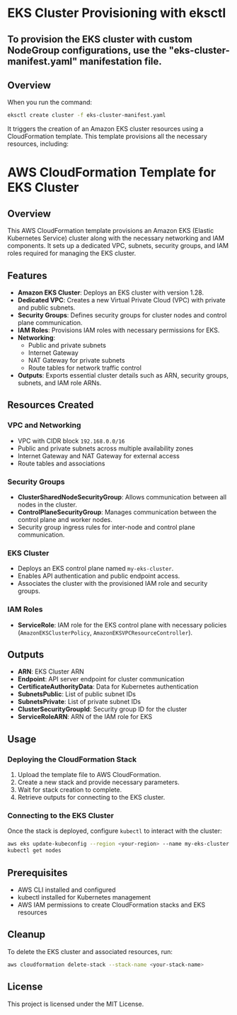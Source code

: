 # EKS Cluster Provisioning with eksctl

## To provision the EKS cluster with custom NodeGroup configurations, use the "eks-cluster-manifest.yaml" manifestation file. 

## Overview
When you run the command:

```sh
eksctl create cluster -f eks-cluster-manifest.yaml
```

It triggers the creation of an Amazon EKS cluster resources using a CloudFormation template. This template provisions all the necessary resources, including:

# AWS CloudFormation Template for EKS Cluster

## Overview
This AWS CloudFormation template provisions an Amazon EKS (Elastic Kubernetes Service) cluster along with the necessary networking and IAM components. It sets up a dedicated VPC, subnets, security groups, and IAM roles required for managing the EKS cluster.

## Features
- **Amazon EKS Cluster**: Deploys an EKS cluster with version 1.28.
- **Dedicated VPC**: Creates a new Virtual Private Cloud (VPC) with private and public subnets.
- **Security Groups**: Defines security groups for cluster nodes and control plane communication.
- **IAM Roles**: Provisions IAM roles with necessary permissions for EKS.
- **Networking**:
  - Public and private subnets
  - Internet Gateway
  - NAT Gateway for private subnets
  - Route tables for network traffic control
- **Outputs**: Exports essential cluster details such as ARN, security groups, subnets, and IAM role ARNs.

## Resources Created
### VPC and Networking
- VPC with CIDR block `192.168.0.0/16`
- Public and private subnets across multiple availability zones
- Internet Gateway and NAT Gateway for external access
- Route tables and associations

### Security Groups
- **ClusterSharedNodeSecurityGroup**: Allows communication between all nodes in the cluster.
- **ControlPlaneSecurityGroup**: Manages communication between the control plane and worker nodes.
- Security group ingress rules for inter-node and control plane communication.

### EKS Cluster
- Deploys an EKS control plane named `my-eks-cluster`.
- Enables API authentication and public endpoint access.
- Associates the cluster with the provisioned IAM role and security groups.

### IAM Roles
- **ServiceRole**: IAM role for the EKS control plane with necessary policies (`AmazonEKSClusterPolicy`, `AmazonEKSVPCResourceController`).

## Outputs
- **ARN**: EKS Cluster ARN
- **Endpoint**: API server endpoint for cluster communication
- **CertificateAuthorityData**: Data for Kubernetes authentication
- **SubnetsPublic**: List of public subnet IDs
- **SubnetsPrivate**: List of private subnet IDs
- **ClusterSecurityGroupId**: Security group ID for the cluster
- **ServiceRoleARN**: ARN of the IAM role for EKS

## Usage
### Deploying the CloudFormation Stack
1. Upload the template file to AWS CloudFormation.
2. Create a new stack and provide necessary parameters.
3. Wait for stack creation to complete.
4. Retrieve outputs for connecting to the EKS cluster.

### Connecting to the EKS Cluster
Once the stack is deployed, configure `kubectl` to interact with the cluster:
```sh
aws eks update-kubeconfig --region <your-region> --name my-eks-cluster
kubectl get nodes
```

## Prerequisites
- AWS CLI installed and configured
- kubectl installed for Kubernetes management
- AWS IAM permissions to create CloudFormation stacks and EKS resources

## Cleanup
To delete the EKS cluster and associated resources, run:
```sh
aws cloudformation delete-stack --stack-name <your-stack-name>
```

## License
This project is licensed under the MIT License.

